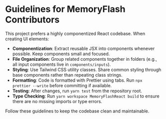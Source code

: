 # Guidelines for MemoryFlash Contributors

This project prefers a highly componentized React codebase. When creating UI elements:

- **Componentization**: Extract reusable JSX into components whenever possible. Keep components small and focused.
- **File Organization**: Group related components together in folders (e.g., all input components live in `components/inputs`).
- **Styling**: Use Tailwind CSS utility classes. Share common styling through base components rather than repeating class strings.
- **Formatting**: Code is formatted with Prettier using tabs. Run `npx prettier --write` before committing if available.
- **Testing**: After changes, run `yarn test` from the repository root.
- **Type Checking**: Run `yarn workspace MemoryFlashReact build` to ensure there are no missing imports or type errors.

Follow these guidelines to keep the codebase clean and maintainable.
